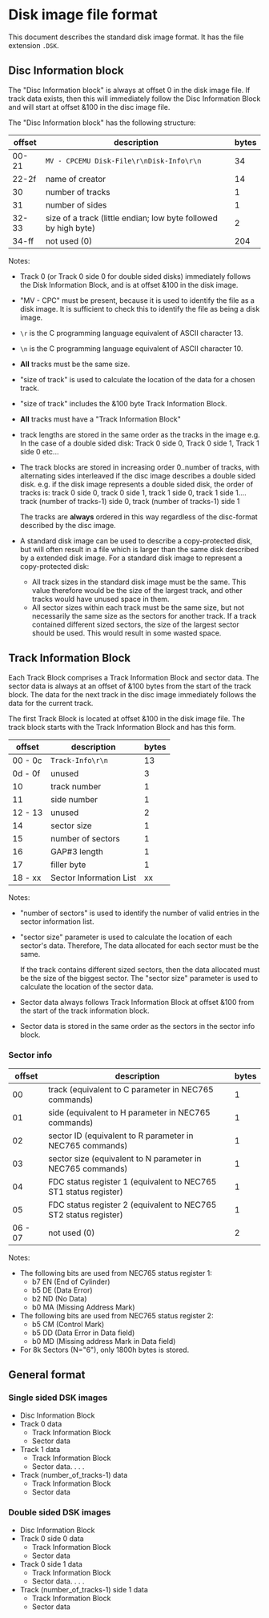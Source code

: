 # Disk image file format

This document describes the standard disk image format. It has the file extension `.DSK`.

## Disc Information block

The "Disc Information block" is always at offset 0 in the disk image file. If track data exists, then this will immediately follow the Disc Information Block and will start at offset &100 in the disc image file.

The "Disc Information block" has the following structure:

| offset | description                                                     | bytes |
| ------ | --------------------------------------------------------------- | ----- |
| 00-21  | `MV - CPCEMU Disk-File\r\nDisk-Info\r\n`                        | 34    |
| 22-2f  | name of creator                                                 | 14    |
| 30     | number of tracks                                                | 1     |
| 31     | number of sides                                                 | 1     |
| 32-33  | size of a track (little endian; low byte followed by high byte) | 2     |
| 34-ff  | not used (0)                                                    | 204   |

Notes:

* Track 0 (or Track 0 side 0 for double sided disks) immediately follows the Disk Information Block, and is at offset &100 in the disk image.
* "MV - CPC" must be present, because it is used to identify the file as a disk image. It is sufficient to check this to identify the file as being a disk image.
* `\r` is the C programming language equivalent of ASCII character 13.
* `\n` is the C programming language equivalent of ASCII character 10.
* **All** tracks must be the same size.
* "size of track" is used to calculate the location of the data for a chosen track.
* "size of track" includes the &100 byte Track Information Block.
* **All** tracks must have a "Track Information Block"
* track lengths are stored in the same order as the tracks in the image e.g. In the case of a double sided disk: Track 0 side 0, Track 0 side 1, Track 1 side 0 etc...
* The track blocks are stored in increasing order 0..number of tracks, with alternating sides interleaved if the disc image describes a double sided disk. e.g. if the disk image represents a double sided disk, the order of tracks is: track 0 side 0, track 0 side 1, track 1 side 0, track 1 side 1.... track (number of tracks-1) side 0, track (number of tracks-1) side 1
    
    The tracks are **always** ordered in this way regardless of the disc-format described by the disc image.
    
* A standard disk image can be used to describe a copy-protected disk, but will often result in a file which is larger than the same disk described by a extended disk image. For a standard disk image to represent a copy-protected disk:
    * All track sizes in the standard disk image must be the same. This value therefore would be the size of the largest track, and other tracks would have unused space in them.
    * All sector sizes within each track must be the same size, but not necessarily the same size as the sectors for another track. If a track contained different sized sectors, the size of the largest sector should be used. This would result in some wasted space.

## Track Information Block

Each Track Block comprises a Track Information Block and sector data. The sector data is always at an offset of &100 bytes from the start of the track block. The data for the next track in the disc image immediately follows the data for the current track.

The first Track Block is located at offset &100 in the disk image file. The track block starts with the Track Information Block and has this form.

| offset  | description             | bytes |
| ------- | ----------------------- | ----- |
| 00 - 0c | `Track-Info\r\n`        | 13    |
| 0d - 0f | unused                  | 3     |
| 10      | track number            | 1     |
| 11      | side number             | 1     |
| 12 - 13 | unused                  | 2     |
| 14      | sector size             | 1     |
| 15      | number of sectors       | 1     |
| 16      | GAP#3 length            | 1     |
| 17      | filler byte             | 1     |
| 18 - xx | Sector Information List | xx    |

Notes:

* "number of sectors" is used to identify the number of valid entries in the sector information list.
* "sector size" parameter is used to calculate the location of each sector's data. Therefore, The data allocated for each sector must be the same.
    
    If the track contains different sized sectors, then the data allocated must be the size of the biggest sector. The "sector size" parameter is used to calculate the location of the sector data.
    
* Sector data always follows Track Information Block at offset &100 from the start of the track information block.
* Sector data is stored in the same order as the sectors in the sector info block.

### Sector info

| offset  | description                                                      | bytes |
| ------- | ---------------------------------------------------------------- | ----- |
| 00      | track (equivalent to C parameter in NEC765 commands)             | 1     |
| 01      | side (equivalent to H parameter in NEC765 commands)              | 1     |
| 02      | sector ID (equivalent to R parameter in NEC765 commands)         | 1     |
| 03      | sector size (equivalent to N parameter in NEC765 commands)       | 1     |
| 04      | FDC status register 1 (equivalent to NEC765 ST1 status register) | 1     |
| 05      | FDC status register 2 (equivalent to NEC765 ST2 status register) | 1     |
| 06 - 07 | not used (0)                                                     | 2     |

Notes:

* The following bits are used from NEC765 status register 1:
    * b7 EN (End of Cylinder)
    * b5 DE (Data Error)
    * b2 ND (No Data)
    * b0 MA (Missing Address Mark)
* The following bits are used from NEC765 status register 2:
    * b5 CM (Control Mark)
    * b5 DD (Data Error in Data field)
    * b0 MD (Missing address Mark in Data field)
* For 8k Sectors (N="6"), only 1800h bytes is stored.

## General format

### Single sided DSK images

* Disc Information Block
* Track 0 data
    * Track Information Block
    * Sector data
* Track 1 data
    * Track Information Block
    * Sector data. . . .
* Track (number\_of\_tracks-1) data
    * Track Information Block
    * Sector data

### Double sided DSK images

* Disc Information Block
* Track 0 side 0 data
    * Track Information Block
    * Sector data
* Track 0 side 1 data
    * Track Information Block
    * Sector data. . . .
* Track (number\_of\_tracks-1) side 1 data
    * Track Information Block
    * Sector data